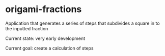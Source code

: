 # origami-fractions
Application that generates a series of steps that subdivides a square in to the inputted fraction

Current state: very early development

Current goal: create a calculation of steps
